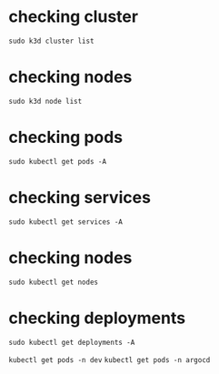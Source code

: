 # checking cluster
`sudo k3d cluster list`
# checking nodes
`sudo k3d node list`
# checking pods
`sudo kubectl get pods -A`
# checking services
`sudo kubectl get services -A`
# checking nodes
`sudo kubectl get nodes`
# checking deployments
`sudo kubectl get deployments -A`


`kubectl get pods -n dev`
`kubectl get pods -n argocd`